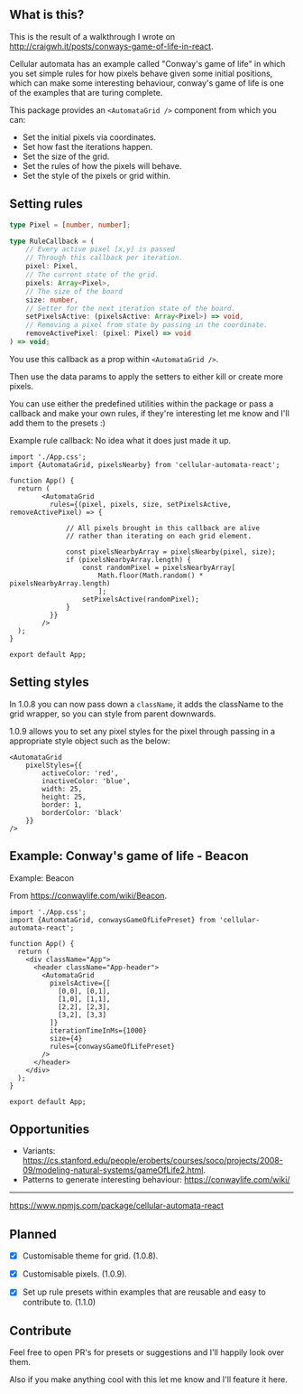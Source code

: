 ## What is this?

This is the result of a walkthrough I wrote on <http://craigwh.it/posts/conways-game-of-life-in-react>.

Cellular automata has an example called "Conway's game of life" in which you set simple rules for how pixels behave given some initial positions, which can make some interesting behaviour, conway's game of life is one of the examples that are turing complete.

This package provides an `<AutomataGrid />` component from which you can:

- Set the initial pixels via coordinates.
- Set how fast the iterations happen.
- Set the size of the grid.
- Set the rules of how the pixels will behave.
- Set the style of the pixels or grid within.

## Setting rules

```ts
type Pixel = [number, number];

type RuleCallback = (
    // Every active pixel [x,y] is passed
    // Through this callback per iteration.
    pixel: Pixel,
    // The current state of the grid.
    pixels: Array<Pixel>,
    // The size of the board
    size: number,
    // Setter for the next iteration state of the board.
    setPixelsActive: (pixelsActive: Array<Pixel>) => void,
    // Removing a pixel from state by passing in the coordinate.
    removeActivePixel: (pixel: Pixel) => void
) => void;
```

You use this callback as a prop within `<AutomataGrid />`.

Then use the data params to apply the setters to either kill or create more pixels.

You can use either the predefined utilities within the package or pass a callback and make your own rules, if they're interesting let me know and I'll add them to the presets :)

Example rule callback: No idea what it does just made it up.

```tsx
import './App.css';
import {AutomataGrid, pixelsNearby} from 'cellular-automata-react';

function App() {
  return (
        <AutomataGrid
          rules={(pixel, pixels, size, setPixelsActive, removeActivePixel) => {

              // All pixels brought in this callback are alive
              // rather than iterating on each grid element.

              const pixelsNearbyArray = pixelsNearby(pixel, size);
              if (pixelsNearbyArray.length) {
                  const randomPixel = pixelsNearbyArray[
                      Math.floor(Math.random() * pixelsNearbyArray.length)
                      ];
                  setPixelsActive(randomPixel);
              }
          }}
        />
  );
}

export default App;
```

## Setting styles 

In 1.0.8 you can now pass down a `className`, it adds the className to the grid wrapper, so you can style from parent downwards.

1.0.9 allows you to set any pixel styles for the pixel through passing in a appropriate style object such as the below:

```tsx
<AutomataGrid
    pixelStyles={{
        activeColor: 'red',
        inactiveColor: 'blue',
        width: 25,
        height: 25,
        border: 1,
        borderColor: 'black'
    }}
/>
```

## Example: Conway's game of life - Beacon

Example: Beacon

From <https://conwaylife.com/wiki/Beacon>.

```tsx
import './App.css';
import {AutomataGrid, conwaysGameOfLifePreset} from 'cellular-automata-react';

function App() {
  return (
    <div className="App">
      <header className="App-header">
        <AutomataGrid
          pixelsActive={[
            [0,0], [0,1],
            [1,0], [1,1],
            [2,2], [2,3],
            [3,2], [3,3]
          ]}
          iterationTimeInMs={1000}
          size={4}
          rules={conwaysGameOfLifePreset}
        />
      </header>
    </div>
  );
}

export default App;
```

## Opportunities

- Variants: <https://cs.stanford.edu/people/eroberts/courses/soco/projects/2008-09/modeling-natural-systems/gameOfLife2.html>.
- Patterns to generate interesting behaviour: <https://conwaylife.com/wiki/>

---

https://www.npmjs.com/package/cellular-automata-react

## Planned

- [x] Customisable theme for grid. (1.0.8).
- [x] Customisable pixels. (1.0.9).
- [x] Set up rule presets within examples that are reusable and easy to contribute to. (1.1.0)


## Contribute

Feel free to open PR's for presets or suggestions and I'll happily look over them.

Also if you make anything cool with this let me know and I'll feature it here.
